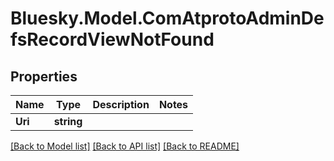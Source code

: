 # Bluesky.Model.ComAtprotoAdminDefsRecordViewNotFound

## Properties

Name | Type | Description | Notes
------------ | ------------- | ------------- | -------------
**Uri** | **string** |  | 

[[Back to Model list]](../README.md#documentation-for-models) [[Back to API list]](../README.md#documentation-for-api-endpoints) [[Back to README]](../README.md)

